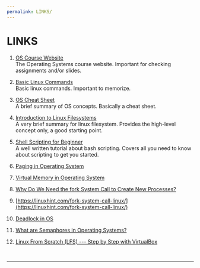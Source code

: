 ```yaml
---
permalink: LINKS/
---
```


# LINKS

1. [OS Course Website](https://os.vlsm.org/)<br>
The Operating Systems course website. Important for checking assignments and/or slides.

2. [Basic Linux Commands](https://linoxide.com/linux-command/essential-linux-basic-commands/)<br>
Basic linux commands. Important to memorize.

3. [OS Cheat Sheet](https://www.geeksforgeeks.org/last-minute-notes-operating-systems/)<br>
A brief summary of OS concepts. Basically a cheat sheet.

4. [Introduction to Linux Filesystems](https://opensource.com/life/16/10/introduction-linux-filesystems)<br>
A very brief summary for linux filesystem. Provides the high-level concept only, a good starting point.

5. [Shell Scripting for Beginner](https://www.freecodecamp.org/news/shell-scripting-crash-course-how-to-write-bash-scripts-in-linux/)<br>
A well written tutorial about bash scripting. Covers all you need to know about scripting to get you started.

6. [Paging in Operating System](https://www.geeksforgeeks.org/paging-in-operating-system/)

7. [Virtual Memory in Operating System](https://www.geeksforgeeks.org/virtual-memory-in-operating-system/)

8. [Why Do We Need the fork System Call to Create New Processes?](https://www.baeldung.com/linux/fork-child-process)

9. [https://linuxhint.com/fork-system-call-linux/](https://linuxhint.com/fork-system-call-linux/)

10. [Deadlock in OS](https://www.scaler.com/topics/operating-system/deadlock-in-os/)

11. [What are Semaphores in Operating Systems?](https://byjus.com/gate/semaphores-in-operating-system-notes/#:~:text=Cons%20of%20Semaphores-,What%20are%20Semaphores%20in%20Operating%20Systems%3F,signal%2C%20for%20the%20process%20synchronization.)

12. [Linux From Scratch (LFS) --- Step by Step with VirtualBox](https://lfs.vlsm.org/)

<br>
<hr>

